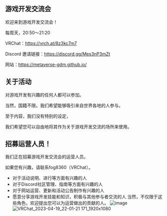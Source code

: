 ## 游戏开发交流会
欢迎来到游戏开发交流会！

每周天，20:50～21:20

VRChat：https://vrch.at/8z3kc7m7

Discord 邀请链接：https://discord.gg/Mes3nP3mZt

网站：https://metaverse-gdm.github.io/

## 关于活动
对游戏开发有兴趣的任何人都可以参加。

当然，国籍不限。我们希望能够吸引来自世界各地的人参与。

至于内容，我们没有特别的设定，

我们希望您可以自由地将其作为关于游戏开发交流的场所来使用。

## 招募运营人员！
我们正在招募游戏开发交流会的运营人员。

如果您有兴趣，请联系fog8360（VRChat）。

- 对于活动说明、进行等方面有兴趣的人
- 对于Discord社区管理、指南等方面有兴趣的人
- 对于网站运营、更新和活动公告制作有兴趣的人
- 愿意分享游戏开发技能和知识，积极与其他参与者交流的人
当然，不仅限于这些角色，欢迎提出您可以为运营做出的贡献的人。
![image](https://github.com/metaverse-gdm/.github/assets/38463346/a4b672da-1c66-4768-82e9-1468a9be8453)
![VRChat_2023-04-19_22-01-21 171_1920x1080](https://github.com/metaverse-gdm/.github/assets/38463346/0d228ea7-9828-4303-9fed-eccfd77e3d79)

